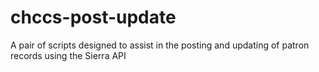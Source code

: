 # chccs-post-update
A pair of scripts designed to assist in the posting and updating of patron records using the Sierra API
